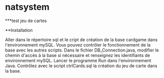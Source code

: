# natsystem
***test jeu de cartes

**Installation

Aller dans le répertoire sql et le cript de création de la base cardgame dans l'environnement mySQL. Vous pouvez contrôler le fonctionnement de la base avec les autres scripts.
Dans le fichier DB_Connection.java, modifier le chemin d'accès à la base si nécessaire et renseignez les identifiants de environnement mySQL.
Lancer le programme Run dans l'environnement Java.
Contrôlez avec le script ctrlCards.sql la création du jeu de carte dans la base.

